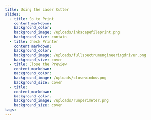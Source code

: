 ```yaml
---
title: Using the Laser Cutter
slides:
  - title: Go to Print
    content_markdown:
    background_color:
    background_image: /uploads/inkscapefileprint.png
    background_size: contain
  - title: Check Printer
    content_markdown:
    background_color:
    background_image: /uploads/fullspectrumengineeringdriver.png
    background_size: cover
  - title: Close the Preview
    content_markdown:
    background_color:
    background_image: /uploads/closewindow.png
    background_size: cover
  - title:
    content_markdown:
    background_color:
    background_image: /uploads/runperimeter.png
    background_size: cover
tags:
---
```

